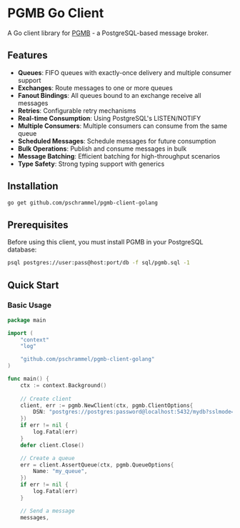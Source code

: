 # PGMB Go Client

A Go client library for [PGMB](https://github.com/haathie/pgmb) - a PostgreSQL-based message broker.

## Features

- **Queues**: FIFO queues with exactly-once delivery and multiple consumer support
- **Exchanges**: Route messages to one or more queues
- **Fanout Bindings**: All queues bound to an exchange receive all messages
- **Retries**: Configurable retry mechanisms
- **Real-time Consumption**: Using PostgreSQL's LISTEN/NOTIFY
- **Multiple Consumers**: Multiple consumers can consume from the same queue
- **Scheduled Messages**: Schedule messages for future consumption
- **Bulk Operations**: Publish and consume messages in bulk
- **Message Batching**: Efficient batching for high-throughput scenarios
- **Type Safety**: Strong typing support with generics

## Installation

```bash
go get github.com/pschrammel/pgmb-client-golang
```

## Prerequisites

Before using this client, you must install PGMB in your PostgreSQL database:

```bash
psql postgres://user:pass@host:port/db -f sql/pgmb.sql -1
```

## Quick Start

### Basic Usage

```go
package main

import (
    "context"
    "log"

    "github.com/pschrammel/pgmb-client-golang"
)

func main() {
    ctx := context.Background()
    
    // Create client
    client, err := pgmb.NewClient(ctx, pgmb.ClientOptions{
        DSN: "postgres://postgres:password@localhost:5432/mydb?sslmode=disable",
    })
    if err != nil {
        log.Fatal(err)
    }
    defer client.Close()

    // Create a queue
    err = client.AssertQueue(ctx, pgmb.QueueOptions{
        Name: "my_queue",
    })
    if err != nil {
        log.Fatal(err)
    }

    // Send a message
    messages,
